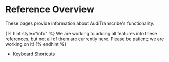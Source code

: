 # Reference Overview

These pages provide information about AudiTranscribe's functionality.

{% hint style="info" %}
We are working to adding all features into these references, but not all of them are currently here. Please be patient;
we are working on it!
{% endhint %}

- [Keyboard Shortcuts](keyboard-shortcuts.md)
